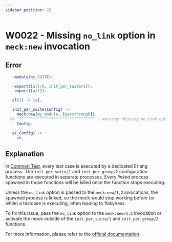 ```yaml
---
sidebar_position: 22
---
```


# W0022 - Missing `no_link` option in `meck:new` invocation

## Error

```erlang
   -module(my_SUITE).

   -export([all/0, init_per_suite/1]).
   -export([a/1]).

   all() -> [a].

   init_per_suite(Config) ->
     meck:new(my_module, [passthrough]),
  %% ^^^^^^^^^^^^^^^^^^^^^^^^^^^^^^^^^^ 💡 warning: Missing no_link option.
     Config.

   a(_Config) ->
     ok.
```

## Explanation

In [Common Test](https://www.erlang.org/doc/apps/common_test/introduction), every test case is executed by a dedicated Erlang process. The `init_per_suite/1` and `init_per_group/2` configuration functions are executed in separate processes. Every _linked_ process spawned in those functions will be killed once the function stops executing.

Unless the `no_link` option is passed to the `meck:new/1,2` invocations, the spawned process is linked, so the mock would stop working before (or while) a testcase is executing, often leading to flakyness.

To fix this issue, pass the `no_link` option to the `meck:new/1,2` invocation or activate the mock outside of the `init_per_suite/1` and `init_per_group/2` functions.

For more information, please refer to the [official documentation](https://www.erlang.org/doc/apps/common_test/write_test_chapter#execution-environment).
